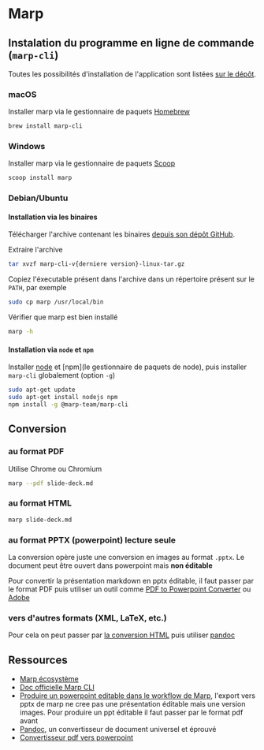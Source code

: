 # Marp

## Instalation du programme en ligne de commande (`marp-cli`)

Toutes les possibilités d'installation de l'application sont listées [sur le dépôt](https://github.com/marp-team/marp-cli).

### macOS

Installer marp via le gestionnaire de paquets [Homebrew](https://brew.sh/index_fr)

~~~bash
brew install marp-cli
~~~

### Windows

Installer marp via le gestionnaire de paquets [Scoop](https://scoop.sh/)

~~~bash
scoop install marp
~~~

### Debian/Ubuntu

#### Installation via les binaires

Télécharger l'archive contenant les binaires [depuis son dépôt GitHub](https://github.com/marp-team/marp-cli/releases).

Extraire l'archive

~~~bash
tar xvzf marp-cli-v{derniere version}-linux-tar.gz
~~~

Copiez l'éxecutable présent dans l'archive dans un répertoire présent sur le `PATH`, par exemple

~~~bash
sudo cp marp /usr/local/bin
~~~

Vérifier que marp est bien installé

~~~bash
marp -h
~~~

#### Installation via `node` et `npm`

Installer [node](https://packages.debian.org/fr/sid/nodejs) et [npm](le gestionnaire de paquets de node), puis installer `marp-cli` globalement (option `-g`)

~~~bash
sudo apt-get update
sudo apt-get install nodejs npm
npm install -g @marp-team/marp-cli
~~~


## Conversion

### au format PDF

Utilise Chrome ou Chromium

~~~bash
marp --pdf slide-deck.md
~~~

### au format HTML

~~~bash
marp slide-deck.md
~~~

### au format PPTX (powerpoint) **lecture seule**

La conversion opère juste une conversion en images au format `.pptx`. Le document peut être ouvert dans powerpoint mais **non éditable**

Pour convertir la présentation markdown en pptx éditable, il faut passer par le format PDF puis utiliser un outil comme [PDF to Powerpoint Converter](https://pdf.online/pdf-to-powerpoint-converter) ou [Adobe](https://www.adobe.com/acrobat/online/pdf-to-ppt.html)


### vers d'autres formats (XML, LaTeX, etc.)

Pour cela on peut passer par [la conversion HTML](#au-format-html) puis utiliser [pandoc](https://pandoc.org/index.html)

## Ressources

- [Marp écosystème](https://marp.app/)
- [Doc officielle Marp CLI](https://github.com/marp-team/marp-cli)
- [Produire un powerpoint editable dans le workflow de Marp](https://github.com/marp-team/marp/discussions/82), l'export vers pptx de marp ne cree pas une présentation éditable mais une version images. Pour produire un ppt éditable il faut passer par le format pdf avant
- [Pandoc](https://pandoc.org/index.html), un convertisseur de document universel et éprouvé
- [Convertisseur pdf vers powerpoint](https://pdf.online/pdf-to-powerpoint-converter)

